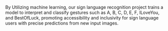 By Utilizing machine learning, our sign language recognition project trains a 
model to interpret and classify gestures such as A, B, C, D, E, F, ILoveYou, 
and BestOfLuck, promoting accessibility and inclusivity for sign language 
users with precise predictions from new input images.
